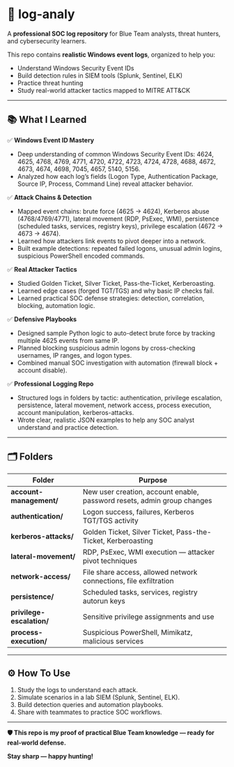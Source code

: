 # 📂 log-analy

A **professional SOC log repository** for Blue Team analysts, threat hunters, and cybersecurity learners.

This repo contains **realistic Windows event logs**, organized to help you:
- Understand Windows Security Event IDs
- Build detection rules in SIEM tools (Splunk, Sentinel, ELK)
- Practice threat hunting
- Study real-world attacker tactics mapped to MITRE ATT&CK

---

## 📚 What I Learned

✅ **Windows Event ID Mastery**
- Deep understanding of common Windows Security Event IDs: 4624, 4625, 4768, 4769, 4771, 4720, 4722, 4723, 4724, 4728, 4688, 4672, 4673, 4674, 4698, 7045, 4657, 5140, 5156.
- Analyzed how each log’s fields (Logon Type, Authentication Package, Source IP, Process, Command Line) reveal attacker behavior.

✅ **Attack Chains & Detection**
- Mapped event chains: brute force (4625 → 4624), Kerberos abuse (4768/4769/4771), lateral movement (RDP, PsExec, WMI), persistence (scheduled tasks, services, registry keys), privilege escalation (4672 → 4673 → 4674).
- Learned how attackers link events to pivot deeper into a network.
- Built example detections: repeated failed logons, unusual admin logins, suspicious PowerShell encoded commands.

✅ **Real Attacker Tactics**
- Studied Golden Ticket, Silver Ticket, Pass-the-Ticket, Kerberoasting.
- Learned edge cases (forged TGT/TGS) and why basic IP checks fail.
- Learned practical SOC defense strategies: detection, correlation, blocking, automation logic.

✅ **Defensive Playbooks**
- Designed sample Python logic to auto-detect brute force by tracking multiple 4625 events from same IP.
- Planned blocking suspicious admin logons by cross-checking usernames, IP ranges, and logon types.
- Combined manual SOC investigation with automation (firewall block + account disable).

✅ **Professional Logging Repo**
- Structured logs in folders by tactic: authentication, privilege escalation, persistence, lateral movement, network access, process execution, account manipulation, kerberos-attacks.
- Wrote clear, realistic JSON examples to help any SOC analyst understand and practice detection.

---

## 🗂️ Folders

| Folder | Purpose |
|--------|---------|
| **account-management/** | New user creation, account enable, password resets, admin group changes |
| **authentication/** | Logon success, failures, Kerberos TGT/TGS activity |
| **kerberos-attacks/** | Golden Ticket, Silver Ticket, Pass-the-Ticket, Kerberoasting |
| **lateral-movement/** | RDP, PsExec, WMI execution — attacker pivot techniques |
| **network-access/** | File share access, allowed network connections, file exfiltration |
| **persistence/** | Scheduled tasks, services, registry autorun keys |
| **privilege-escalation/** | Sensitive privilege assignments and use |
| **process-execution/** | Suspicious PowerShell, Mimikatz, malicious services |

---

## ⚙️ How To Use

1. Study the logs to understand each attack.
2. Simulate scenarios in a lab SIEM (Splunk, Sentinel, ELK).
3. Build detection queries and automation playbooks.
4. Share with teammates to practice SOC workflows.

---

**🛡️ This repo is my proof of practical Blue Team knowledge — ready for real-world defense.**

**Stay sharp — happy hunting!**

